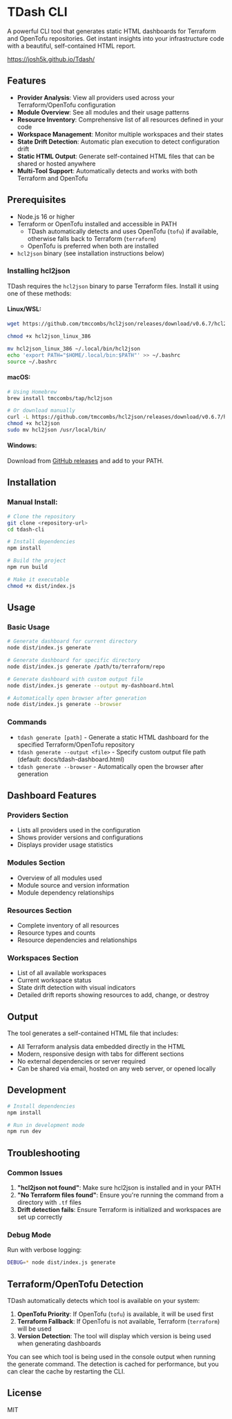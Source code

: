 # TDash CLI

A powerful CLI tool that generates static HTML dashboards for Terraform and OpenTofu repositories. Get instant insights into your infrastructure code with a beautiful, self-contained HTML report.

https://josh5k.github.io/Tdash/

## Features

- **Provider Analysis**: View all providers used across your Terraform/OpenTofu configuration
- **Module Overview**: See all modules and their usage patterns
- **Resource Inventory**: Comprehensive list of all resources defined in your code
- **Workspace Management**: Monitor multiple workspaces and their states
- **State Drift Detection**: Automatic plan execution to detect configuration drift
- **Static HTML Output**: Generate self-contained HTML files that can be shared or hosted anywhere
- **Multi-Tool Support**: Automatically detects and works with both Terraform and OpenTofu

## Prerequisites

- Node.js 16 or higher
- Terraform or OpenTofu installed and accessible in PATH
  - TDash automatically detects and uses OpenTofu (`tofu`) if available, otherwise falls back to Terraform (`terraform`)
  - OpenTofu is preferred when both are installed
- `hcl2json` binary (see installation instructions below)

### Installing hcl2json

TDash requires the `hcl2json` binary to parse Terraform files. Install it using one of these methods:

#### Linux/WSL:
```bash
wget https://github.com/tmccombs/hcl2json/releases/download/v0.6.7/hcl2json_linux_386

chmod +x hcl2json_linux_386

mv hcl2json_linux_386 ~/.local/bin/hcl2json
echo 'export PATH="$HOME/.local/bin:$PATH"' >> ~/.bashrc
source ~/.bashrc
```

#### macOS:
```bash
# Using Homebrew
brew install tmccombs/tap/hcl2json

# Or download manually
curl -L https://github.com/tmccombs/hcl2json/releases/download/v0.6.7/hcl2json_darwin_amd64 -o hcl2json
chmod +x hcl2json
sudo mv hcl2json /usr/local/bin/
```

#### Windows:
Download from [GitHub releases](https://github.com/tmccombs/hcl2json/releases) and add to your PATH.

## Installation

### Manual Install:
```bash
# Clone the repository
git clone <repository-url>
cd tdash-cli

# Install dependencies
npm install

# Build the project
npm run build

# Make it executable
chmod +x dist/index.js
```

## Usage

### Basic Usage

```bash
# Generate dashboard for current directory
node dist/index.js generate

# Generate dashboard for specific directory
node dist/index.js generate /path/to/terraform/repo

# Generate dashboard with custom output file
node dist/index.js generate --output my-dashboard.html

# Automatically open browser after generation
node dist/index.js generate --browser
```

### Commands

- `tdash generate [path]` - Generate a static HTML dashboard for the specified Terraform/OpenTofu repository
- `tdash generate --output <file>` - Specify custom output file path (default: docs/tdash-dashboard.html)
- `tdash generate --browser` - Automatically open the browser after generation

## Dashboard Features

### Providers Section
- Lists all providers used in the configuration
- Shows provider versions and configurations
- Displays provider usage statistics

### Modules Section
- Overview of all modules used
- Module source and version information
- Module dependency relationships

### Resources Section
- Complete inventory of all resources
- Resource types and counts
- Resource dependencies and relationships

### Workspaces Section
- List of all available workspaces
- Current workspace status
- State drift detection with visual indicators
- Detailed drift reports showing resources to add, change, or destroy

## Output

The tool generates a self-contained HTML file that includes:
- All Terraform analysis data embedded directly in the HTML
- Modern, responsive design with tabs for different sections
- No external dependencies or server required
- Can be shared via email, hosted on any web server, or opened locally

## Development

```bash
# Install dependencies
npm install

# Run in development mode
npm run dev
```

## Troubleshooting

### Common Issues

1. **"hcl2json not found"**: Make sure hcl2json is installed and in your PATH
2. **"No Terraform files found"**: Ensure you're running the command from a directory with `.tf` files
4. **Drift detection fails**: Ensure Terraform is initialized and workspaces are set up correctly

### Debug Mode

Run with verbose logging:
```bash
DEBUG=* node dist/index.js generate
```

## Terraform/OpenTofu Detection

TDash automatically detects which tool is available on your system:

1. **OpenTofu Priority**: If OpenTofu (`tofu`) is available, it will be used first
2. **Terraform Fallback**: If OpenTofu is not available, Terraform (`terraform`) will be used
3. **Version Detection**: The tool will display which version is being used when generating dashboards

You can see which tool is being used in the console output when running the generate command. The detection is cached for performance, but you can clear the cache by restarting the CLI.

## License

MIT